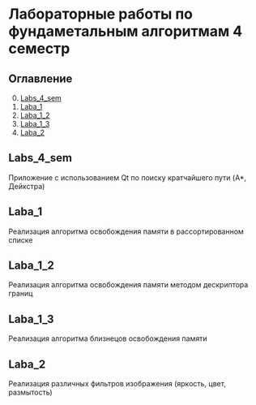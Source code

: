 # Лабораторные работы по фундаметальным алгоритмам 4 семестр

## Оглавление 
0. [Labs_4_sem](#Labs_4_sem)
1. [Laba_1](#Laba_1)
2. [Laba_1_2](#Laba_1_2)
3. [Laba_1_3](#Laba_1_3)
4. [Laba_2](#Laba_2)


## Labs_4_sem

Приложение с использованием Qt по поиску кратчайшего пути (A*, Дейкстра)

## Laba_1

Реализация алгоритма освобождения памяти в рассортированном списке

## Laba_1_2

Реализация алгоритма освобождения памяти методом дескриптора границ

## Laba_1_3

Реализация алгоритма близнецов освобождения памяти

## Laba_2

Реализация различных фильтров изображения (яркость, цвет, размытость)
